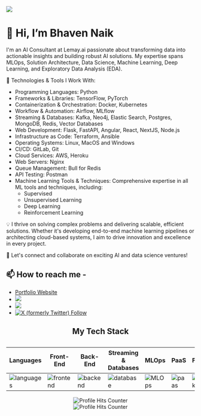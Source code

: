 <img src="https://readme-typing-svg.herokuapp.com?font=Fira+Code&pause=1000&width=435&lines=Hello!+Welcome+to+my+Github+page+.+.+."/>

# 👋 Hi, I’m Bhaven Naik

I'm an AI Consultant at Lemay.ai passionate about transforming data into actionable insights and building robust AI solutions. My expertise spans MLOps, Solution Architecture, Data Science, Machine Learning, Deep Learning, and Exploratory Data Analysis (EDA).

🔧 Technologies & Tools I Work With:

- Programming Languages: Python
- Frameworks & Libraries: TensorFlow, PyTorch
- Containerization & Orchestration: Docker, Kubernetes
- Workflow & Automation: Airflow, MLflow
- Streaming & Databases: Kafka, Neo4j, Elastic Search, Postgres, MongoDB, Redis, Vector Databases
- Web Development: Flask, FastAPI, Angular, React, NextJS, Node.js
- Infrastructure as Code: Terraform, Ansible
- Operating Systems: Linux, MacOS and Windows
- CI/CD: GitLab, Git
- Cloud Services: AWS, Heroku
- Web Servers: Nginx
- Queue Management: Bull for Redis
- API Testing: Postman
- Machine Learning Tools & Techniques: Comprehensive expertise in all ML tools and techniques, including:
  - Supervised
  - Unsupervised Learning
  - Deep Learning
  - Reinforcement Learning
  
💡 I thrive on solving complex problems and delivering scalable, efficient solutions. Whether it's developing end-to-end machine learning pipelines or architecting cloud-based systems, I aim to drive innovation and excellence in every project.

🚀 Let's connect and collaborate on exciting AI and data science ventures!

## 📫 How to reach me - 
<ul>
  <li>
   <a href="https://bhaven-naik.com/">
    Portfolio Website
  </a>
  </li>
  <li> 
    <a href="mailto:naikbhaven11@gmail.com">
    <img src="https://img.shields.io/badge/Gmail-D14836?style=for-the-badge&logo=gmail&logoColor=white" />
  </a>
  </li>
  <li>
   <a href="https://www.linkedin.com/in/bhaven-naik">
     <img src="https://img.shields.io/badge/LinkedIn-0077B5?style=for-the-badge&logo=linkedin&logoColor=white" />
  </a>
  </li>
  <li>
   <a href="https://x.com/bhavennaik">
     <img alt="X (formerly Twitter) Follow" src="https://img.shields.io/twitter/follow/:bhavennaik">
  </a>
  </li>
</ul>

<div align="center">
  <h2>My Tech Stack<h2>
  <table width="100%">
  <thead>
    <th>Languages</th>
    <th>Front-End</th>
    <th>Back-End</th>
    <th>Streaming & Databases</th>
    <th>MLOps</th>
    <th>PaaS</th>
    <th>Frameworks</th>
    <th>OS</th>
  </thead>
  <tbody>
    <tr>
      <td><img src="https://skillicons.dev/icons?i=python,javascript,c" alt="languages" /></td>
      <td><img src="https://skillicons.dev/icons?i=angular,react,nextjs,bootstrap,html,css" alt="frontend" /></td>
      <td><img src="https://skillicons.dev/icons?i=python,flask,fastapi,nginx,nodejs,php" alt="backend" /></td>
      <td><img src="https://skillicons.dev/icons?i=postgres,MongoDB,kafka,elasticsearch,redis,mysql" alt="database" /></td>
      <td><img src="https://skillicons.dev/icons?i=docker,kubernetes,git,gitlab,terraform,ansible" alt="MLOps" /></td>
      <td><img src="https://skillicons.dev/icons?i=aws,heroku" alt="paas" /></td>
      <td><img src="https://skillicons.dev/icons?i=pytorch,tensorflow" alt="frameworks" /></td>
      <td><img src="https://skillicons.dev/icons?i=linux,windows" alt="os" /></td>
    </tr>
  </tbody>
</table>
</div>
    
<div align="center">
  <img src="https://github-readme-streak-stats.herokuapp.com/?user=bhaven123" alt="Profile Hits Counter"/>
</div>
    
 <div align="center">
  <img src="https://hits.seeyoufarm.com/api/count/incr/badge.svg?url=https%3A%2F%2Fgithub.com%2Fbhaven1231212%2Fhit-counter" alt="Profile Hits Counter"/>
</div>
   
<!---
bhaven123/bhaven123 is a ✨ special ✨ repository because its `README.md` (this file) appears on your GitHub profile.
You can click the Preview link to take a look at your changes.
--->
